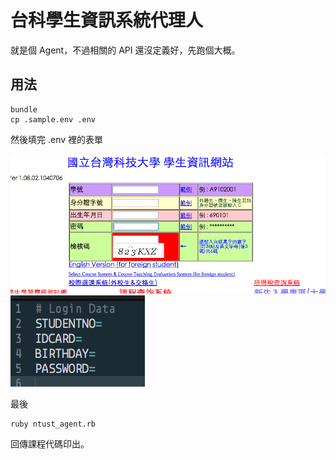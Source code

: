 台科學生資訊系統代理人
===================

就是個 Agent，不過相關的 API 還沒定義好，先跑個大概。

## 用法

    bundle
    cp .sample.env .env

然後填完 .env 裡的表單

![form1](form1.png)
![form2](form2.png)

最後

    ruby ntust_agent.rb

回傳課程代碼印出。
